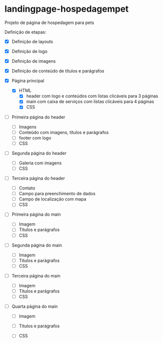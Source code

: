 # landingpage-hospedagempet

Projeto de página de hospedagem para pets 

Definição de etapas: 

- [x] Definição de layouts
- [x] Definição de logo 
- [x] Definição de imagens 
- [x] Definição de conteúdo de títulos e parágrafos

- [x] Página principal 
    - [x] HTML 
        - [x] header com logo e conteúdos com listas clicáveis para 3 páginas 
        - [x] main com caixa de serviços com listas clicáveis para 4 páginas
        - [x] CSS
    
 - [ ] Primeira página do header 
    - [ ] Imagens
    - [ ] Conteúdo com imagens, títulos e parágrafos 
    - [ ] footer com logo
    - [ ] CSS

- [ ] Segunda página do header
    - [ ] Galeria com imagens
    - [ ] CSS

- [ ] Terceira página do header
    - [ ] Contato
    - [ ] Campo para preenchimento de dados
    - [ ] Campo de localização com mapa
    - [ ] CSS

- [ ] Primeira página do main
    - [ ] Imagem 
    - [ ] Títulos e parágrafos 
    - [ ] CSS

- [ ] Segunda página do main
    - [ ] Imagem 
    - [ ] Títulos e parágrafos 
    - [ ] CSS

- [ ] Terceira página do main
    - [ ] Imagem 
    - [ ] Títulos e parágrafos 
    - [ ] CSS

- [ ] Quarta página do main
    - [ ] Imagem 
    - [ ] Títulos e parágrafos 
    - [ ] CSS

